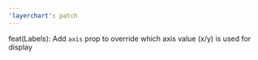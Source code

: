 ```yaml
---
'layerchart': patch
---
```


feat(Labels): Add `axis` prop to override which axis value (x/y) is used for display
